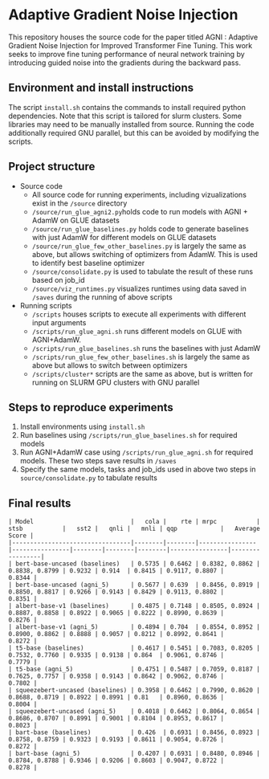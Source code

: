 # Adaptive Gradient Noise Injection

This repository houses the source code for the paper titled AGNI : Adaptive Gradient Noise Injection for Improved Transformer Fine Tuning. This work seeks to improve fine tuning performance of neural network training by introducing guided noise into the gradients during the backward pass.

## Environment and install instructions

The script `install.sh` contains the commands to install required python dependencies. Note that this script is tailored for slurm clusters. Some libraries may need to be manually installed from source.
Running the code additionally required GNU parallel, but this can be avoided by modifying the scripts.

## Project structure

- Source code
	- All source code for running experiments, including vizualizations exist in the `/source` directory
	- `/source/run_glue_agni2.py`holds code to run models with AGNI + AdamW on GLUE datasets
	- `/source/run_glue_baselines.py` holds code to generate baselines with just AdamW for different models on GLUE datasets
	- `/source/run_glue_few_other_baselines.py` is largely the same as above, but allows switching of optimizers from AdamW. This is used to identify best baseline optimizer
	- `/source/consolidate.py` is used to tabulate the result of these runs based on job\_id
	- `/source/viz_runtimes.py` visualizes runtimes using data saved in `/saves` during the running of above scripts
- Running scripts
	- `/scripts` houses scripts to execute all experiments with different input arguments
	- `/scripts/run_glue_agni.sh` runs different models on GLUE with AGNI+AdamW.
	- `/scripts/run_glue_baselines.sh` runs the baselines with just AdamW
	- `/scripts/run_glue_few_other_baselines.sh` is largely the same as above but allows to switch between optimizers
	- `/scripts/cluster*` scripts are the same as above, but is written for running on SLURM GPU clusters with GNU parallel

## Steps to reproduce experiments

1. Install environments using `install.sh`
2. Run baselines using `/scripts/run_glue_baselines.sh` for required models
3. Run AGNI+AdamW case using `/scripts/run_glue_agni.sh` for required models. These two steps save results in `/saves`
4. Specify the same models, tasks and job\_ids used in above two steps in `source/consolidate.py` to tabulate results

## Final results
```
| Model                           |   cola |    rte | mrpc           | stsb           |   sst2 |   qnli |   mnli | qqp            |   Average Score |
|---------------------------------|--------|--------|----------------|----------------|--------|--------|--------|----------------|-----------------|
| bert-base-uncased (baselines)   | 0.5735 | 0.6462 | 0.8382, 0.8862 | 0.8838, 0.8799 | 0.9232 | 0.914  | 0.8415 | 0.9117, 0.8807 |          0.8344 |
| bert-base-uncased (agni_5)      | 0.5677 | 0.639  | 0.8456, 0.8919 | 0.8850, 0.8817 | 0.9266 | 0.9143 | 0.8429 | 0.9113, 0.8802 |          0.8351 |
| albert-base-v1 (baselines)      | 0.4875 | 0.7148 | 0.8505, 0.8924 | 0.8887, 0.8858 | 0.8922 | 0.9065 | 0.8222 | 0.8990, 0.8639 |          0.8276 |
| albert-base-v1 (agni_5)         | 0.4894 | 0.704  | 0.8554, 0.8952 | 0.8900, 0.8862 | 0.8888 | 0.9057 | 0.8212 | 0.8992, 0.8641 |          0.8272 |
| t5-base (baselines)             | 0.4617 | 0.5451 | 0.7083, 0.8205 | 0.7532, 0.7760 | 0.9335 | 0.9138 | 0.864  | 0.9061, 0.8746 |          0.7779 |
| t5-base (agni_5)                | 0.4751 | 0.5487 | 0.7059, 0.8187 | 0.7625, 0.7757 | 0.9358 | 0.9143 | 0.8642 | 0.9062, 0.8746 |          0.7802 |
| squeezebert-uncased (baselines) | 0.3958 | 0.6462 | 0.7990, 0.8620 | 0.8688, 0.8719 | 0.8922 | 0.8991 | 0.81   | 0.8960, 0.8636 |          0.8004 |
| squeezebert-uncased (agni_5)    | 0.4018 | 0.6462 | 0.8064, 0.8654 | 0.8686, 0.8707 | 0.8991 | 0.9001 | 0.8104 | 0.8953, 0.8617 |          0.8023 |
| bart-base (baselines)           | 0.426  | 0.6931 | 0.8456, 0.8923 | 0.8758, 0.8759 | 0.9323 | 0.9193 | 0.8611 | 0.9054, 0.8726 |          0.8272 |
| bart-base (agni_5)              | 0.4207 | 0.6931 | 0.8480, 0.8946 | 0.8784, 0.8788 | 0.9346 | 0.9206 | 0.8603 | 0.9047, 0.8722 |          0.8278 |
```
